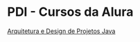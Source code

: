 # PDI - Cursos da Alura

<a href="https://cursos.alura.com.br/formacao-arquitetura-design-projetos-java">Arquitetura e Design de Projetos Java</a>
